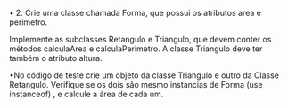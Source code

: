 • 2. Crie uma classe chamada Forma, que possui os
atributos area e perimetro.

Implemente as subclasses Retangulo e Triangulo, que
devem conter os métodos calculaArea e
calculaPerimetro. A classe Triangulo deve ter também
o atributo altura.


•No código de teste crie um objeto da classe
Triangulo e outro da Classe Retangulo. Verifique
se os dois são mesmo instancias de Forma (use
instanceof) , e calcule a área de cada um.